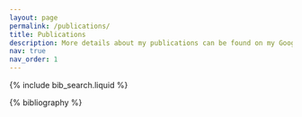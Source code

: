 ```yaml
---
layout: page
permalink: /publications/
title: Publications
description: More details about my publications can be found on my Google Scholar profile.
nav: true
nav_order: 1
---
```


<!-- _pages/publications.md -->

<!-- Bibsearch Feature -->

{% include bib_search.liquid %}

<div class="publications">

{% bibliography %}

</div>
